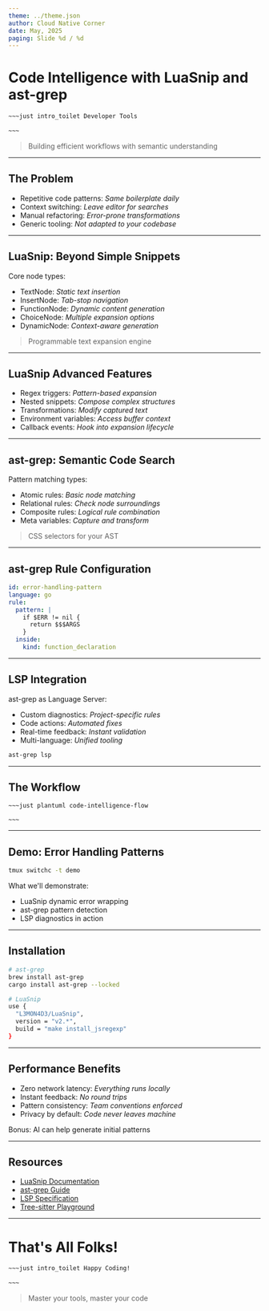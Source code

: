 ```yaml
---
theme: ../theme.json
author: Cloud Native Corner
date: May, 2025
paging: Slide %d / %d
---
```


# Code Intelligence with LuaSnip and ast-grep

```bash
~~~just intro_toilet Developer Tools

~~~
```

> Building efficient workflows with semantic understanding

---

## The Problem

- Repetitive code patterns:         *Same boilerplate daily*
- Context switching:                *Leave editor for searches*
- Manual refactoring:               *Error-prone transformations*
- Generic tooling:                  *Not adapted to your codebase*

---

## LuaSnip: Beyond Simple Snippets

Core node types:
- TextNode:                    *Static text insertion*
- InsertNode:                  *Tab-stop navigation*
- FunctionNode:                *Dynamic content generation*
- ChoiceNode:                  *Multiple expansion options*
- DynamicNode:                 *Context-aware generation*

> Programmable text expansion engine

---

## LuaSnip Advanced Features

- Regex triggers:              *Pattern-based expansion*
- Nested snippets:             *Compose complex structures*
- Transformations:             *Modify captured text*
- Environment variables:       *Access buffer context*
- Callback events:             *Hook into expansion lifecycle*

---

## ast-grep: Semantic Code Search

Pattern matching types:
- Atomic rules:                *Basic node matching*
- Relational rules:            *Check node surroundings*
- Composite rules:             *Logical rule combination*
- Meta variables:              *Capture and transform*

> CSS selectors for your AST

---

## ast-grep Rule Configuration

```yaml
id: error-handling-pattern
language: go
rule:
  pattern: |
    if $ERR != nil {
      return $$$ARGS
    }
  inside:
    kind: function_declaration
```

---

## LSP Integration

ast-grep as Language Server:
- Custom diagnostics:          *Project-specific rules*
- Code actions:                *Automated fixes*
- Real-time feedback:          *Instant validation*
- Multi-language:              *Unified tooling*

```bash
ast-grep lsp
```

---

## The Workflow

```
~~~just plantuml code-intelligence-flow

~~~
```

---

## Demo: Error Handling Patterns

```bash
tmux switchc -t demo
```

What we'll demonstrate:
- LuaSnip dynamic error wrapping
- ast-grep pattern detection
- LSP diagnostics in action

---

## Installation

```bash
# ast-grep
brew install ast-grep
cargo install ast-grep --locked

# LuaSnip
use {
  "L3MON4D3/LuaSnip",
  version = "v2.*",
  build = "make install_jsregexp"
}
```

---

## Performance Benefits

- Zero network latency:        *Everything runs locally*
- Instant feedback:            *No round trips*
- Pattern consistency:         *Team conventions enforced*
- Privacy by default:          *Code never leaves machine*

Bonus: AI can help generate initial patterns

---

## Resources

- [LuaSnip Documentation](https://github.com/L3MON4D3/LuaSnip/blob/master/DOC.md)
- [ast-grep Guide](https://ast-grep.github.io)
- [LSP Specification](https://microsoft.github.io/language-server-protocol/)
- [Tree-sitter Playground](https://tree-sitter.github.io/tree-sitter/playground)

---

# That's All Folks!

```bash
~~~just intro_toilet Happy Coding!

~~~
```

> Master your tools, master your code
